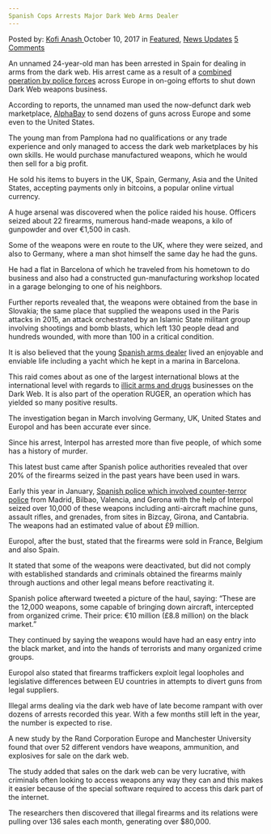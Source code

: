 ```yaml
---
Spanish Cops Arrests Major Dark Web Arms Dealer
---
```

<article class="post-listing post-23000 post type-post status-publish format-standard has-post-thumbnail hentry 
 tag-arms tag-arrests tag-cops tag-dark tag-dealer tag-major tag-spanish tag-web">
<div class="post-inner">
<span>Posted by: <a href="https://www.deepdotweb.com/author/kofi/" title="">Kofi Anash </a></span>
<span>October 10, 2017</span>
<span>in <a href="https://www.deepdotweb.com/category/deepdot-news/" rel="category tag">Featured</a>, <a href="https://www.deepdotweb.com/category/news-updates/" rel="category tag">News Updates</a></span>
<span><a href="https://www.deepdotweb.com/2017/10/10/spanish-cops-arrests-major-dark-web-arms-dealer/#comments">5 Comments</a></span>


<p>An unnamed 24-year-old man has been arrested in Spain for dealing in arms from the dark web. His arrest came as a result of a <a href="https://www.deepdotweb.com/2017/04/10/four-suspects-arrested-canary-islands-part-darknet-law-enforcement-operation/">combined operation by police forces</a> across Europe in on-going efforts to shut down Dark Web weapons business.</p>
<p>According to reports, the unnamed man used the now-defunct dark web marketplace, <a href="https://www.deepdotweb.com/2015/10/14/alphabay-market-has-reached-200000-users/">AlphaBay</a> to send dozens of guns across Europe and some even to the United States.</p>
<p>The young man from Pamplona had no qualifications or any trade experience and only managed to access the dark web marketplaces by his own skills. He would purchase manufactured weapons, which he would then sell for a big profit.</p>
<p>He sold his items to buyers in the UK, Spain, Germany, Asia and the United States, accepting payments only in bitcoins, a popular online virtual currency.</p>
<p>A huge arsenal was discovered when the police raided his house. Officers seized about 22 firearms, numerous hand-made weapons, a kilo of gunpowder and over €1,500 in cash.</p>
<p>Some of the weapons were en route to the UK, where they were seized, and also to Germany, where a man shot himself the same day he had the guns.</p>
<p>He had a flat in Barcelona of which he traveled from his hometown to do business and also had a constructed gun-manufacturing workshop located in a garage belonging to one of his neighbors.</p>
<p>Further reports revealed that, the weapons were obtained from the base in Slovakia; the same place that supplied the weapons used in the Paris attacks in 2015, an attack orchestrated by an Islamic State militant group involving shootings and bomb blasts, which left 130 people dead and hundreds wounded, with more than 100 in a critical condition.</p>
<p><a id="post-23000-_gjdgxs"></a> It is also believed that the young <a href="http://www.theolivepress.es/spain-news/2017/09/28/one-of-the-dark-webs-biggest-arms-dealers-arrested-in-spain-in-huge-multi-national-operation/">Spanish arms dealer</a> lived an enjoyable and enviable life including a yacht which he kept in a marina in Barcelona.</p>
<p>This raid comes about as one of the largest international blows at the international level with regards to <a href="https://www.deepdotweb.com/2017/06/10/four-man-standing-trial-belgium-darknet-arms-deal/">illicit arms and drugs</a> businesses on the Dark Web. It is also part of the operation RUGER, an operation which has yielded so many positive results.</p>
<p>The investigation began in March involving Germany, UK, United States and Europol and has been accurate ever since.</p>
<p>Since his arrest, Interpol has arrested more than five people, of which some has a history of murder.</p>
<p>This latest bust came after Spanish police authorities revealed that over 20% of the firearms seized in the past years have been used in wars.</p>
<p>Early this year in January, <a href="https://www.deepdotweb.com/2017/02/03/10000-firearms-seized-spain-bought-darknet/">Spanish police which involved counter-terror police</a> from Madrid, Bilbao, Valencia, and Gerona with the help of Interpol seized over 10,000 of these weapons including anti-aircraft machine guns, assault rifles, and grenades, from sites in Bizcay, Girona, and Cantabria. The weapons had an estimated value of about £9 million.</p>
<p>Europol, after the bust, stated that the firearms were sold in France, Belgium and also Spain.</p>
<p>It stated that some of the weapons were deactivated, but did not comply with established standards and criminals obtained the firearms mainly through auctions and other legal means before reactivating it.</p>
<p>Spanish police afterward tweeted a picture of the haul, saying: &#8220;These are the 12,000 weapons, some capable of bringing down aircraft, intercepted from organized crime. Their price: €10 million (£8.8 million) on the black market.&#8221;</p>
<p>They continued by saying the weapons would have had an easy entry into the black market, and into the hands of terrorists and many organized crime groups.</p>
<p>Europol also stated that firearms traffickers exploit legal loopholes and legislative differences between EU countries in attempts to divert guns from legal suppliers.</p>
<p>Illegal arms dealing via the dark web have of late become rampant with over dozens of arrests recorded this year. With a few months still left in the year, the number is expected to rise.</p>
<p>A new study by the Rand Corporation Europe and Manchester University found that over 52 different vendors have weapons, ammunition, and explosives for sale on the dark web.</p>
<p>The study added that sales on the dark web can be very lucrative, with criminals often looking to access weapons any way they can and this makes it easier because of the special software required to access this dark part of the internet.</p>
<p>The researchers then discovered that illegal firearms and its relations were pulling over 136 sales each month, generating over $80,000.</p>
</div>
<span style="display:none"><a href="https://www.deepdotweb.com/tag/arms/" rel="tag">arms</a> <a href="https://www.deepdotweb.com/tag/arrests/" rel="tag">arrests</a> <a href="https://www.deepdotweb.com/tag/cops/" rel="tag">cops</a> <a href="https://www.deepdotweb.com/tag/dark/" rel="tag">dark</a>  <a href="https://www.deepdotweb.com/tag/major/" rel="tag">major</a> <a href="https://www.deepdotweb.com/tag/spanish/" rel="tag">spanish</a> <a href="https://www.deepdotweb.com/tag/web/" rel="tag">web</a></span> <span style="display:none" class="updated">2017-10-10</span>
<div style="display:none" class="vcard author" itemprop="author" itemscope itemtype="http://schema.org/Person"><strong class="fn" itemprop="name"><a href="https://www.deepdotweb.com/author/kofi/" title="Posts by Kofi Anash" rel="author">Kofi Anash</a></strong></div>
</div>
</article>

